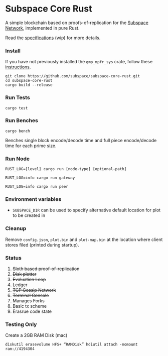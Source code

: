 # Subspace Core Rust

A simple blockchain based on proofs-of-replication for the [Subspace Network](https://www.subspace.network), implemented in pure Rust.

Read the [specifications](/spec/overview.md) (wip) for more details.


### Install

If you have not previously installed the `gmp_mpfr_sys` crate, follow these [instructions](https://docs.rs/gmp-mpfr-sys/1.3.0/gmp_mpfr_sys/index.html#building-on-gnulinux).

```
git clone https://github.com/subspace/subspace-core-rust.git
cd subspace-core-rust
cargo build --release
```

### Run Tests

`cargo test`

### Run Benches

`cargo bench`

Benches single block encode/decode time and full piece encode/decode time for each prime size.

### Run Node

`RUST_LOG=[level] cargo run [node-type] [optional-path]`

`RUST_LOG=info cargo run gateway`

`RUST_LOG=info cargo run peer`

### Environment variables
* `SUBSPACE_DIR` can be used to specify alternative default location for plot to be created in

### Cleanup
Remove `config.json`, `plot.bin` and `plot-map.bin` at the location where client stores filed (printed during startup).

### Status

1. ~~Sloth based proof-of-replication~~
2. ~~Disk plotter~~
3. ~~Evaluation Loop~~
4. ~~Ledger~~
5. ~~TCP Gossip Network~~
6. ~~Terminal Console~~
7. ~~Manages Forks~~
8. Basic tx scheme
9. Erasrue code state

### Testing Only

Create a 2GB RAM Disk (mac)

`diskutil erasevolume HFS+ “RAMDisk” hdiutil attach -nomount ram://4194304`

